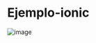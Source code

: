 # Ejemplo-ionic
![image](https://github.com/user-attachments/assets/81d45230-81fc-4f74-a5b1-17d9f0b9fa2e)
